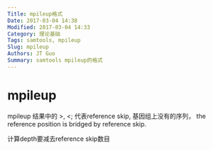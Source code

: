 ```yaml
---
Title: mpileup格式
Date: 2017-03-04 14:38
Modified: 2017-03-04 14:33
Category: 理论基础
Tags: samtools, mpileup
Slug: mpileup
Authors: JT Guo
Summary: samtools mpileup的格式
---
```


# mpileup

mpileup 结果中的 >, <; 代表reference skip, 基因组上没有的序列，  the reference position is
bridged by reference skip.

计算depth要减去reference skip数目